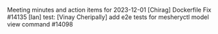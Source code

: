 Meeting minutes and action items for 2023-12-01
[Chirag]  Dockerfile Fix #14135
                    [Ian]  test: 
[Vinay Cheripally] add e2e tests for mesheryctl model view command #14098
